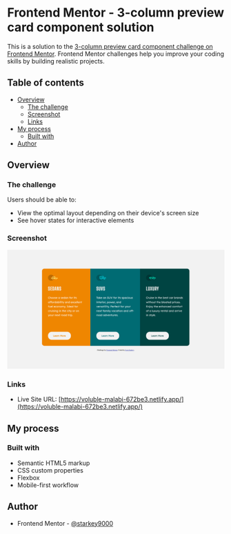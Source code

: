 # Frontend Mentor - 3-column preview card component solution

This is a solution to the [3-column preview card component challenge on Frontend Mentor](https://www.frontendmentor.io/challenges/3column-preview-card-component-pH92eAR2-). Frontend Mentor challenges help you improve your coding skills by building realistic projects. 

## Table of contents

- [Overview](#overview)
  - [The challenge](#the-challenge)
  - [Screenshot](#screenshot)
  - [Links](#links)
- [My process](#my-process)
  - [Built with](#built-with)
- [Author](#author)

## Overview

### The challenge

Users should be able to:

- View the optimal layout depending on their device's screen size
- See hover states for interactive elements

### Screenshot

![](./screenshot.png)

### Links

- Live Site URL: [https://voluble-malabi-672be3.netlify.app/](https://voluble-malabi-672be3.netlify.app/)

## My process

### Built with

- Semantic HTML5 markup
- CSS custom properties
- Flexbox
- Mobile-first workflow

## Author

- Frontend Mentor - [@starkey9000](https://www.frontendmentor.io/profile/starkey9000)
